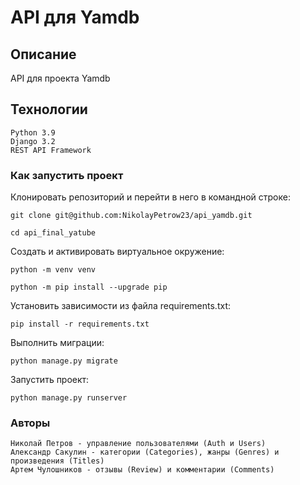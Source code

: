 
# API для Yamdb

## Описание

API для проекта Yamdb

## Технологии

```
Python 3.9
Django 3.2
REST API Framework
```

### Как запустить проект

Клонировать репозиторий и перейти в него в командной строке:

```
git clone git@github.com:NikolayPetrow23/api_yamdb.git

cd api_final_yatube
```

Cоздать и активировать виртуальное окружение:

```
python -m venv venv

python -m pip install --upgrade pip
```

Установить зависимости из файла requirements.txt:

```
pip install -r requirements.txt
```

Выполнить миграции:

```
python manage.py migrate
```

Запустить проект:

```
python manage.py runserver
```

### Авторы

```
Николай Петров - управление пользователями (Auth и Users)
Александр Сакулин - категории (Categories), жанры (Genres) и произведения (Titles)
Артем Чулошников - отзывы (Review) и комментарии (Comments)
```
